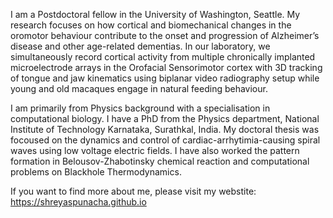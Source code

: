 I am a Postdoctoral fellow in the University of Washington, Seattle. My research focuses
on how cortical and biomechanical changes in the oromotor behaviour contribute to the onset and
progression of Alzheimer’s disease and other age-related dementias. In our laboratory, we simultaneously 
record cortical activity from multiple chronically implanted microelectrode arrays in the Orofacial Sensorimotor 
cortex with 3D tracking of tongue and jaw kinematics using biplanar video radiography setup while young and old macaques 
engage in natural feeding behaviour.

I am primarily from Physics background with a specialisation in computational biology. I have a PhD from the Physics department,
National Institute of Technology Karnataka, Surathkal, India. My doctoral thesis was focoused on the
dynamics and control of cardiac-arrhytimia-causing spiral waves using low voltage electric fields. I have also worked the 
pattern formation in Belousov-Zhabotinsky chemical reaction and computational problems on Blackhole Thermodynamics. 

If you want to find more about me, please visit my webstite: https://shreyaspunacha.github.io
